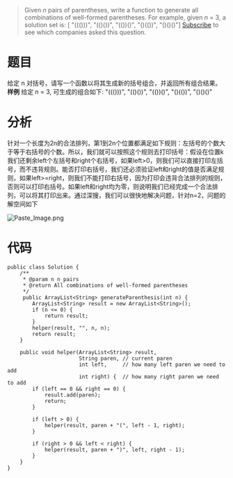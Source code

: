 > Given *n* pairs of parentheses, write a function to generate all combinations of well-formed parentheses.
For example, given *n* = 3, a solution set is:
[ "((()))", "(()())", "(())()", "()(())", "()()()"]
[Subscribe](https://leetcode.com/subscribe/) to see which companies asked this question.
# 题目
给定 n 对括号，请写一个函数以将其生成新的括号组合，并返回所有组合结果。
**样例**
给定 n = 3, 可生成的组合如下:
"((()))", "(()())", "(())()", "()(())", "()()()"

# 分析
针对一个长度为2n的合法排列，第1到2n个位置都满足如下规则：左括号的个数大于等于右括号的个数。所以，我们就可以按照这个规则去打印括号：假设在位置k我们还剩余left个左括号和right个右括号，如果left>0，则我们可以直接打印左括号，而不违背规则。能否打印右括号，我们还必须验证left和right的值是否满足规则，如果left>=right，则我们不能打印右括号，因为打印会违背合法排列的规则，否则可以打印右括号。如果left和right均为零，则说明我们已经完成一个合法排列，可以将其打印出来。通过深搜，我们可以很快地解决问题，针对n=2，问题的解空间如下

![Paste_Image.png](http://upload-images.jianshu.io/upload_images/1234352-7f44b2018645d591.png?imageMogr2/auto-orient/strip%7CimageView2/2/w/1240)

# 代码
```
public class Solution {
    /**
     * @param n n pairs
     * @return All combinations of well-formed parentheses
     */
     public ArrayList<String> generateParenthesis(int n) {
        ArrayList<String> result = new ArrayList<String>();
        if (n <= 0) {
            return result;
        }
        helper(result, "", n, n);
        return result;
    }
    
	public void helper(ArrayList<String> result,
	                   String paren, // current paren
	                   int left,     // how many left paren we need to add
	                   int right) {  // how many right paren we need to add
		if (left == 0 && right == 0) {
			result.add(paren);
			return;
		}

        if (left > 0) {
		    helper(result, paren + "(", left - 1, right);
        }
        
        if (right > 0 && left < right) {
		    helper(result, paren + ")", left, right - 1);
        }
	}
}
```
